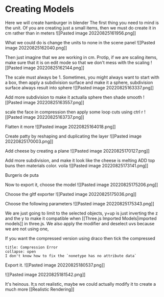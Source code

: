 # Creating Models
Here we will create hamburger in blender
The first thing you need to mind is the unit. Of you are creating just a small items, then we must do create it in cm rather than in meters
![[Pasted image 20220825161956.png]]

What we could do is change the units to none in the scene panel
![[Pasted image 20220825162040.png]]

Then just imagine that we are working in cm. 
Protip, if we are scaling items, make sure that it is on edit mode so that we don't mess with the scaling
![[Pasted image 20220825162144.png]]

The scale must always be 1. 
Sometimes, you might always want to start with a box, then apply a subdivision surface and make it a sphere, subdivision surface always result into sphere
![[Pasted image 20220825163337.png]]

Add more subdivision to make it actualla sphere then shade smooth
![[Pasted image 20220825163557.png]]

scale the face in compression then apply some loop cuts using ctrl r
![[Pasted image 20220825163737.png]]

Flatten it more
![[Pasted image 20220825164018.png]]

Create patty by reshaping and duplicating the layer
![[Pasted image 20220825170003.png]]

Add cheese by creating a plane
![[Pasted image 20220825170127.png]]

Add more subdivision, and make it look like the cheese is melting
ADD top buns then materials color. voila
![[Pasted image 20220825173141.png]]
 
 Burgeris de puta

 Now to export it, choose the model
![[Pasted image 20220825175206.png]]

Choose the gltf exporter
 ![[Pasted image 20220825175036.png]]


Choose the following parameters
![[Pasted image 20220825175343.png]]

We are just going to limit to the selected objects, y+up is just inverting the z and the y to make it compatible when [[Three.js Imported Models|imported models]] in three.js. We also apply the modifier and deselect uvs because we are not using one, 

If you want the compressed version using draco then tick the compressed
```ad-Danger
title: Compression Error
collapse: open
I don't know how to fix the `nonetype has no attribute data`

```

Export it.
![[Pasted image 20220825180537.png]]

![[Pasted image 20220825181542.png]]

It's heinous. It;s not realistic, maybe we could actually modify it to create a much more [[Realistic Rendering]]
